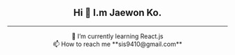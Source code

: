 ## <div align=center> Hi 👋 I.m Jaewon Ko.</div>
---

<div align=center>  🌱 I’m currently learning React.js </div>
<div align=center>  📫 How to reach me **sis9410@gmail.com** </div>

